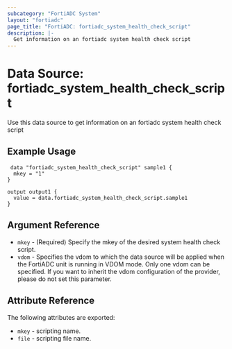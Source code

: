 ```yaml
---
subcategory: "FortiADC System"
layout: "fortiadc"
page_title: "FortiADC: fortiadc_system_health_check_script"
description: |-
  Get information on an fortiadc system health check script
---
```


# Data Source: fortiadc_system_health_check_script
Use this data source to get information on an fortiadc system health check script

## Example Usage

```hcl
 data "fortiadc_system_health_check_script" sample1 {
  mkey = "1"
}

output output1 {
  value = data.fortiadc_system_health_check_script.sample1
}
```

## Argument Reference
* `mkey` - (Required) Specify the mkey of the desired  system health check script.
* `vdom` - Specifies the vdom to which the data source will be applied when the FortiADC unit is running in VDOM mode. Only one vdom can be specified. If you want to inherit the vdom configuration of the provider, please do not set this parameter.


## Attribute Reference

The following attributes are exported:

* `mkey` - scripting name.
* `file` - scripting file name. 

